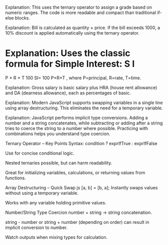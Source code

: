 <!-- 1 -->

Explanation:
This uses the ternary operator to assign a grade based on numeric ranges. The code is more readable and compact than traditional if-else blocks.

<!-- 2 -->

Explanation:
Bill is calculated as quantity × price. If the bill exceeds 1000, a 10% discount is applied automatically using the ternary operator.

<!-- 3 -->

Explanation:
Uses the classic formula for Simple Interest:
S
I
=
P
×
R
×
T
100
SI=
100
P×R×T
, where P=principal, R=rate, T=time.

<!-- 4 -->

Explanation:
Gross salary is basic salary plus HRA (house rent allowance) and DA (dearness allowance), each as percentages of basic.

<!-- 5 -->

Explanation:
Modern JavaScript supports swapping variables in a single line using array destructuring. This eliminates the need for a temporary variable.

<!-- Notes -->

Explanation:
JavaScript performs implicit type conversions. Adding a number and a string concatenates, while subtracting or adding after a string tries to coerce the string to a number where possible. Practicing with combinations helps you understand type coercion.

Ternary Operator – Key Points
Syntax: condition ? exprIfTrue : exprIfFalse

Use for concise conditional logic.

Nested ternaries possible, but can harm readability.

Great for initializing variables, calculations, or returning values from functions.

Array Destructuring – Quick Swap
js
[a, b] = [b, a];
Instantly swaps values without using a temporary variable.

Works with any variable holding primitive values.

Number/String Type Coercion
number + string → string concatenation.

string - number or string + number (depending on order) can result in implicit conversion to number.

Watch outputs when mixing types for calculation.
